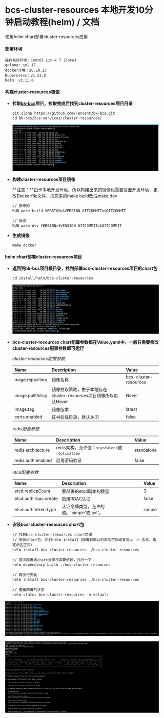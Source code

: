 # bcs-cluster-resources 本地开发10分钟启动教程(helm) / 文档

使用helm chart部署cluster-resources应用

#### 部署环境

```
操作系统环境：CentOS Linux 7 (Core)
golang: go1.17
docker环境：20.10.23
Kubernetes：v1.23.8
helm: v3.11.0
```



#### 构建**cluster-resources**镜像

- **拉取[bk-bcs](https://github.com/Tencent/bk-bcs)项目，拉取完成后找到cluster-resources项目目录**

  ```
  git clone https://github.com/Tencent/bk-bcs.git
  cd bk-bcs/bcs-services/cluster-resources/
  ```

  ![image-20230220112257699](images\image-20230220112257699.png)

- **构建cluster-resources项目镜像**

  **注意：**由于本地开发环境，所以构建出来的镜像也需要设置开发环境，更改Dockerfile文件，把原来的make build改成make dev

  ```
  // 原来的
  RUN make build VERSION=$VERSION GITCOMMIT=$GITCOMMIT
  
  // 改成
  RUN make dev VERSION=$VERSION GITCOMMIT=$GITCOMMIT
  ```

- **生成镜像**

  ```
  make docker
  ```

#### helm chart部署cluster-resources项目

- **返回到bk-bcs项目根目录，找到部署bcs-cluster-resources项目的chart包**

  ```
  cd install/helm/bcs-cluster-resources
  ```

  ![image-20230220141411726](images\image-20230220141411726.png)

- **bcs-cluster-resources chart配置参数都在Value.yaml中，一般只需要修改cluster-resources配置参数即可运行**

  *cluster-resources配置参数*

  | **Name**         | Description                                                  | Value                 |
  | ---------------- | ------------------------------------------------------------ | --------------------- |
  | mage.repository  | 镜像名称                                                     | bcs-cluster-resources |
  | image.pullPolicy | 镜像拉取策略，由于本地存在cluster-resources项目镜像所以默认Never | Never                 |
  | image.tag        | 镜像版本                                                     | latest                |
  | certs.enabled    | 证书挂载目录，默认关闭                                       | false                 |

  *redis配置参数*

  | **Name**           | Description                                    | Value      |
  | ------------------ | ---------------------------------------------- | ---------- |
  | redis.architecture | redis架构。允许值：`standalone`或`replication` | standalone |
  | redis.auth.enabled | 启用密码验证                                   | false      |

  *etcd配置参数*

  | **Name**              | Description                               | Value  |
  | --------------------- | ----------------------------------------- | ------ |
  | etcd.replicaCount     | 要部署的etcd副本的数量                    | 3      |
  | etcd.auth.rbac.create | 启用RBAC认证                              | false  |
  | etcd.auth.token.type  | 认证令牌类型。允许的值。'simple'或'jwt'。 | simple |

- **安装bcs-cluster-resources chart包**

  ```
  // 找到bcs-cluster-resources chart目录
  // 安装chart包, 执行helm install（部署到默认的命名空间或者加上 -n 名称，指定命名空间）
  helm install bcs-cluster-resources ./bcs-cluster-resources
  
  // 首次部署该chart会提示需要依赖，执行一下
  helm dependency build ./bcs-cluster-resources
  
  // 再执行安装
  helm install bcs-cluster-resources ./bcs-cluster-resources
  
  // 查看部署的状态
  helm status bcs-cluster-resources -n default
  ```

![image-20230220143500057](images\image-20230220143500057.png)

![image-20230220143545078](images\image-20230220143545078.png)
